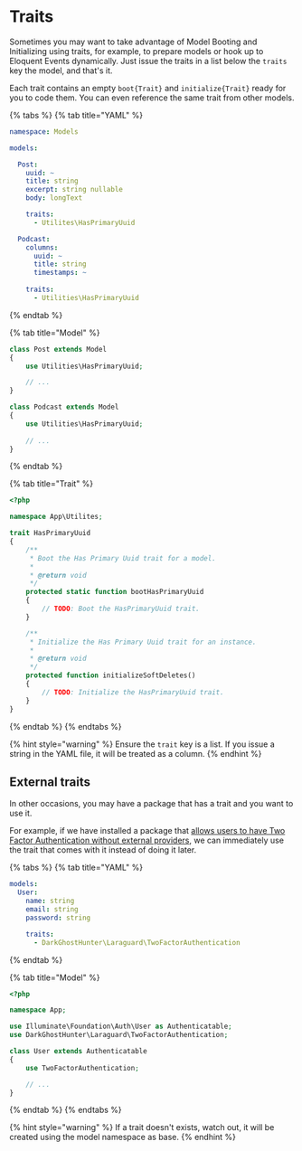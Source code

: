 # Traits

Sometimes you may want to take advantage of Model Booting and Initializing using traits, for example, to prepare models or hook up to Eloquent Events dynamically. Just issue the traits in a list below the `traits` key the model, and that's it.

Each trait contains an empty `boot{Trait}` and `initialize{Trait}` ready for you to code them. You can even reference the same trait from other models.

{% tabs %}
{% tab title="YAML" %}
```yaml
namespace: Models

models:

  Post:
    uuid: ~
    title: string
    excerpt: string nullable
    body: longText

    traits:
      - Utilites\HasPrimaryUuid

  Podcast:
    columns:
      uuid: ~
      title: string
      timestamps: ~
  
    traits:
      - Utilities\HasPrimaryUuid
```
{% endtab %}

{% tab title="Model" %}
```php
class Post extends Model
{
    use Utilities\HasPrimaryUuid;

    // ...
}

class Podcast extends Model
{
    use Utilities\HasPrimaryUuid;
 
    // ...
}
```
{% endtab %}

{% tab title="Trait" %}
```php
<?php

namespace App\Utilites;

trait HasPrimaryUuid
{
    /**
     * Boot the Has Primary Uuid trait for a model.
     *
     * @return void
     */
    protected static function bootHasPrimaryUuid
    {
        // TODO: Boot the HasPrimaryUuid trait.
    }

    /**
     * Initialize the Has Primary Uuid trait for an instance.
     *
     * @return void
     */
    protected function initializeSoftDeletes()
    {
        // TODO: Initialize the HasPrimaryUuid trait.
    }
}
```
{% endtab %}
{% endtabs %}

{% hint style="warning" %}
Ensure the `trait` key is a list. If you issue a string in the YAML file, it will be treated as a column.
{% endhint %}

## External traits

In other occasions, you may have a package that has a trait and you want to use it. 

For example, if we have installed a package that [allows users to have Two Factor Authentication without external providers](https://github.com/DarkGhostHunter/Laraguard), we can immediately use the trait that comes with it instead of doing it later.

{% tabs %}
{% tab title="YAML" %}
```yaml
models:
  User:
    name: string
    email: string
    password: string

    traits:
      - DarkGhostHunter\Laraguard\TwoFactorAuthentication
```
{% endtab %}

{% tab title="Model" %}
```php
<?php

namespace App;

use Illuminate\Foundation\Auth\User as Authenticatable;
use DarkGhostHunter\Laraguard\TwoFactorAuthentication;

class User extends Authenticatable
{
    use TwoFactorAuthentication;

    // ...
}
```
{% endtab %}
{% endtabs %}

{% hint style="warning" %}
If a trait doesn't exists, watch out, it will be created using the model namespace as base.
{% endhint %}

